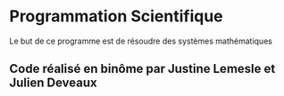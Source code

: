 # Programmation Scientifique

Le but de ce programme est de résoudre des systèmes mathématiques

## Code réalisé en binôme par Justine Lemesle et Julien Deveaux
